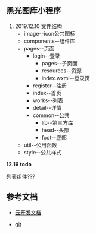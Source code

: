 ## 黑光图库小程序

1. 2019.12.10 文件结构
	- image--icon公共图标
	- components--组件库
	- pages--页面
		- login--登录
			- pages--子页面
			- resources--资源
			- index.wxml--登录页
		- register--注册
		- index--首页
		- works--列表
		- detail--详情
		- common--公共
			- lib--第三方库
			- head--头部
			- foot--底部
	- util--公用函数
	- style--公共样式

**12.16 todo**

列表组件???


## 参考文档

- [云开发文档](https://developers.weixin.qq.com/miniprogram/dev/wxcloud/basis/getting-started.html)

- [git](https://git.heiguang.com/yjzh/miniprogram-hgtuku-master)

